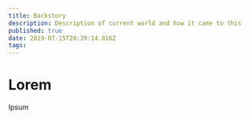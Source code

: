 ```yaml
---
title: Backstory
description: Description of current world and how it came to this
published: true
date: 2019-07-15T20:39:14.816Z
tags: 
---
```


# Lorem
Ipsum